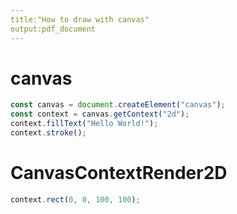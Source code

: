 ```yaml
---
title:"How to draw with canvas"
output:pdf_document
---
```


# canvas

```javascript
const canvas = document.createElement("canvas");
const context = canvas.getContext("2d");
context.fillText("Hello World!");
context.stroke();
```

# CanvasContextRender2D

```javascript
context.rect(0, 0, 100, 100);
```
